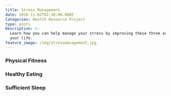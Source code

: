 ```yaml
---
title: Stress Management
date: 2018-11-02T02:30:00.000Z
Categories: Health Resource Project
type: posts
Description: >-
  Learn how you can help manage your stress by improving these three areas of
  your life.
feature_image: /img/stressmanagement.jpg
---
```

### Physical Fitness

### Healthy Eating

### Sufficient Sleep
